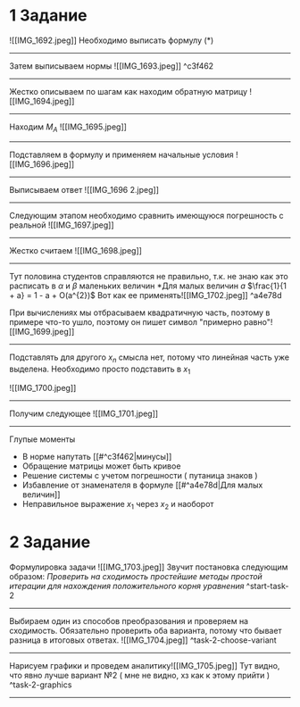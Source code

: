 # 1 Задание

![[IMG_1692.jpeg]]
Необходимо выписать формулу (\*)

___

Затем выписываем нормы
![[IMG_1693.jpeg]] ^c3f462

____

Жестко описываем по шагам как находим обратную матрицу
![[IMG_1694.jpeg]]

___

Находим $M_{A}$
![[IMG_1695.jpeg]]

___

Подставляем в формулу и применяем начальные условия
![[IMG_1696.jpeg]]

___

Выписываем ответ
![[IMG_1696 2.jpeg]]

___

Следующим этапом необходимо сравнить имеющуюся погрешность с реальной
![[IMG_1697.jpeg]]

___

Жестко считаем
![[IMG_1698.jpeg]]

___

Тут половина студентов справляются не правильно, т.к. не знаю как это расписать в $\alpha$ и $\beta$ маленьких величин
	*Для малых величин $a$ 
	$\frac{1}{1 + a} = 1 - a + O(a^{2})$
	Вот как ее применять![[IMG_1702.jpeg]] ^a4e78d

При вычислениях мы отбрасываем квадратичную часть, поэтому в примере что-то ушло, поэтому он пишет символ "примерно равно"![[IMG_1699.jpeg]]

___
Подставлять для другого $x_{n}$ смысла нет, потому что линейная часть уже выделена. Необходимо просто подставить в $x_{1}$ 

![[IMG_1700.jpeg]]
___

Получим следующее
![[IMG_1701.jpeg]]

___

Глупые моменты
 - В норме напутать [[#^c3f462|минусы]]
 - Обращение матрицы может быть кривое
 - Решение системы с учетом погрешности ( путаница знаков )
 - Избавление от знаменателя в формуле [[#^a4e78d|Для малых величин]]
 - Неправильное выражение $x_{1}$ через $x_{2}$ и наоборот


# 2 Задание

Формулировка задачи
![[IMG_1703.jpeg]]
Звучит постановка следующим образом:
	*Проверить на сходимость простейшие методы простой итерации для нахождения положительного корня уравнения*
^start-task-2
___
Выбираем один из способов преобразования и проверяем на сходимость. Обязательно проверить оба варианта, потому что бывает разница в итоговых ответах.
![[IMG_1704.jpeg]]
^task-2-choose-variant
___
Нарисуем графики и проведем аналитику![[IMG_1705.jpeg]]
Тут видно, что явно лучше вариант №2 ( мне не видно, хз как к этому прийти )
^task-2-graphics
___
